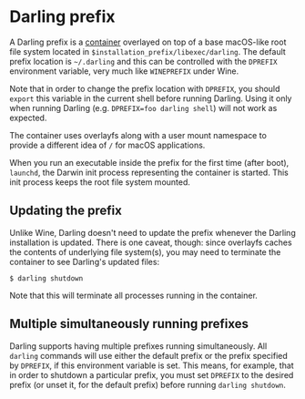 # Darling prefix

A Darling prefix is a [container](internals/basics/containerization.md) overlayed on top of a base macOS-like root file system located in `$installation_prefix/libexec/darling`. The default prefix location is `~/.darling` and this can be controlled with the `DPREFIX` environment variable, very much like `WINEPREFIX` under Wine.

Note that in order to change the prefix location with `DPREFIX`, you should `export` this variable in the current shell before running Darling. Using it only when running Darling (e.g. `DPREFIX=foo darling shell`) will not work as expected.

The container uses overlayfs along with a user mount namespace to provide a different idea of `/` for macOS applications.

When you run an executable inside the prefix for the first time (after boot), `launchd`, the Darwin init process representing the container is started. This init process keeps the root file system mounted.

## Updating the prefix

Unlike Wine, Darling doesn't need to update the prefix whenever the Darling installation is updated. There is one caveat, though: since overlayfs caches the contents of underlying file system(s), you may need to terminate the container to see Darling's updated files:

```
$ darling shutdown
```

Note that this will terminate all processes running in the container.

## Multiple simultaneously running prefixes

Darling supports having multiple prefixes running simultaneously. All `darling` commands will use either the default prefix or the prefix specified by `DPREFIX`, if this environment variable is set. This means, for example, that in order to shutdown a particular prefix, you must set `DPREFIX` to the desired prefix (or unset it, for the default prefix) before running `darling shutdown`.
